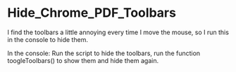 # Hide_Chrome_PDF_Toolbars

I find the toolbars a little annoying every time I move the mouse, so I run this in the console to hide them.

In the console: Run the script to hide the toolbars, run the function toogleToolbars() to show them and hide them again.

